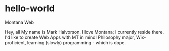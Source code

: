 # hello-world
Montana Web

Hey, all
My name is Mark Halvorson. I love Montana; I currently reside there. I'd like to create Web Apps with MT in mind!
Philosophy major, Wix-proficient, learning (slowly) programming - which is dope.
